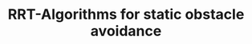 ---
layout: page
title: RRT-Algorithms for static obstacle avoidance
description: RRT-Algorithms for differential drive robot and drone path plannin in static obstacle avoidance scenarios
img: assets/img/RRT_2D.png
redirect: https://github.com/aravind-3105/Rapidly-Exploding-Trees
importance: 3
category: work
---